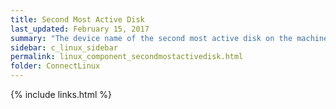 ```yaml
---
title: Second Most Active Disk
last_updated: February 15, 2017
summary: "The device name of the second most active disk on the machine."
sidebar: c_linux_sidebar
permalink: linux_component_secondmostactivedisk.html
folder: ConnectLinux
---
```



{% include links.html %}
